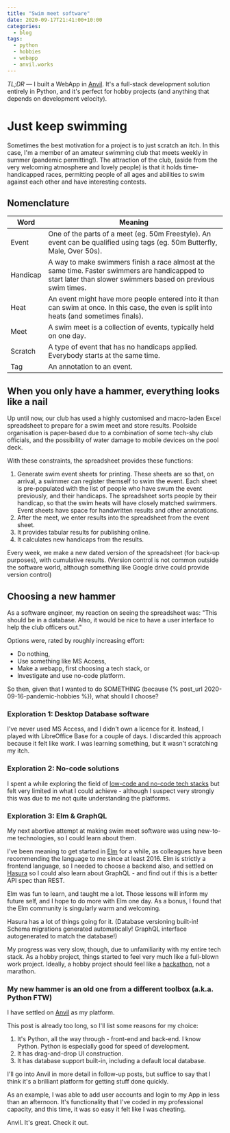 ```yaml
---
title: "Swim meet software"
date: 2020-09-17T21:41:00+10:00
categories:
  - blog
tags:
  - python
  - hobbies
  - webapp
  - anvil.works
---
```


*TL;DR* &mdash; I built a WebApp in [Anvil](https://anvil.works). It's a full-stack development solution entirely in Python, and it's perfect for hobby projects (and anything that depends on development velocity).

# Just keep swimming

Sometimes the best motivation for a project is to just scratch an itch. In this case, I'm a member of an amateur swimming club that meets weekly in summer (pandemic permitting!). The attraction of the club, (aside from the very welcoming atmosphere and lovely people) is that it holds time-handicapped races, permitting people of all ages and abilities to swim against each other and have interesting contests.

## Nomenclature

| Word     | Meaning                                                                                                                                                          |
|----------|------------------------------------------------------------------------------------------------------------------------------------------------------------------|
| Event    | One of the parts of a meet (eg. 50m Freestyle). An event can be qualified using tags (eg. 50m Butterfly, Male, Over 50s).                                        |
| Handicap | A way to make swimmers finish a race almost at the same time.  Faster swimmers are handicapped to start later than slower swimmers based on previous swim times. |
| Heat     | An event might have more people entered into it than can swim at once.  In this case, the even is split into heats (and sometimes finals).                       |
| Meet     | A swim meet is a collection of events, typically held on one day.                                                                                                |
| Scratch  | A type of event that has no handicaps applied. Everybody starts at the same time.                                                                                |
| Tag      | An annotation to an event.                                                                                                                                       |

## When you only have a hammer, everything looks like a nail

Up until now, our club has used a highly customised and macro-laden Excel spreadsheet to prepare for a swim meet and store results. Poolside organisation is paper-based due to a combination of some tech-shy club officials, and the possibility of water damage to mobile devices on the pool deck.

With these constraints, the spreadsheet provides these functions:
1. Generate swim event sheets for printing. These sheets are so that, on arrival, a swimmer can register themself to swim the event. Each sheet is pre-populated with the list of people who have swum the event previously, and their handicaps. The spreadsheet sorts people by their handicap, so that the swim heats will have closely matched swimmers. Event sheets have space for handwritten results and other annotations.
2. After the meet, we enter results into the spreadsheet from the event sheet.
3. It provides tabular results for publishing online.
4. It calculates new handicaps from the results.

Every week, we make a new dated version of the spreadsheet (for back-up purposes), with cumulative results. (Version control is not common outside the software world, although something like Google drive could provide version control) 

## Choosing a new hammer

As a software engineer, my reaction on seeing the spreadsheet was: "This should be in a database. Also, it would be nice to have a user interface to help the club officers out."

Options were, rated by roughly increasing effort:
* Do nothing,
* Use something like MS Access,
* Make a webapp, first choosing a tech stack, or 
* Investigate and use no-code platform.

So then, given that I wanted to do SOMETHING (because {% post_url 2020-09-16-pandemic-hobbies %}), what should I choose?

### Exploration 1: Desktop Database software

I've never used MS Access, and I didn't own a licence for it. Instead, I played with LibreOffice Base for a couple of days. I discarded this approach because it felt like *work*. I was learning something, but it wasn't scratching my itch.

### Exploration 2: No-code solutions

I spent a while exploring the field of [low-code and no-code tech stacks](https://codebots.com/low-code/what-is-no-code-the-pros-and-cons-of-no-code-for-software-development) but felt very limited in what I could achieve - although I suspect very strongly this was due to me not quite understanding the platforms.

### Exploration 3: Elm & GraphQL

My next abortive attempt at making swim meet software was using new-to-me technologies, so I could learn about them.

I've been meaning to get started in [Elm](https://elm-lang.org) for a while, as colleagues have been recommending the language to me since at least 2016. Elm is strictly a frontend language, so I needed to choose a backend also, and settled on [Hasura](https://hasura.io) so I could also learn about GraphQL - and find out if this is a better API spec than REST.

Elm was fun to learn, and taught me a lot. Those lessons will inform my future self, and I hope to do more with Elm one day. As a bonus, I found that the Elm community is singularly warm and welcoming.
 
Hasura has a lot of things going for it. (Database versioning built-in! Schema migrations generated automatically! GraphQL interface autogenerated to match the database!)

My progress was very slow, though, due to unfamiliarity with my entire tech stack. As a hobby project, things started to feel very much like a full-blown work project. Ideally, a hobby project should feel like a [hackathon](https://medium.com/@alexgilleran/what-3-years-of-hacking-for-humanity-has-taught-me-about-building-an-mvp-in-a-weekend-79556625755d), not a marathon.

### My new hammer is an old one from a different toolbox (a.k.a. Python FTW)

I have settled on [Anvil](https://anvil.works) as my platform.

This post is already too long, so I'll list some reasons for my choice:
1. It's Python, all the way through - front-end and back-end. I know Python. Python is especially good for speed of development.
2. It has drag-and-drop UI construction.
3. It has database support built-in, including a default local database.

I'll go into Anvil in more detail in follow-up posts, but suffice to say that I think it's a brilliant platform for getting stuff done quickly. 

As an example, I was able to add user accounts and login to my App in less than an afternoon. It's functionality that I've coded in my professional capacity, and this time, it was so easy it felt like I was cheating.

Anvil. It's great. Check it out.